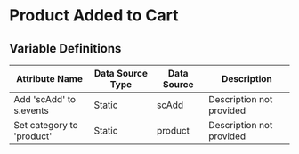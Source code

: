 # Product Added to Cart

### 

## Variable Definitions

| Attribute Name|Data Source Type|Data Source|Description|
| --- | --- | --- | --- |
|Add 'scAdd' to s.events|Static|scAdd|Description not provided|
|Set category to 'product'|Static|product|Description not provided|



